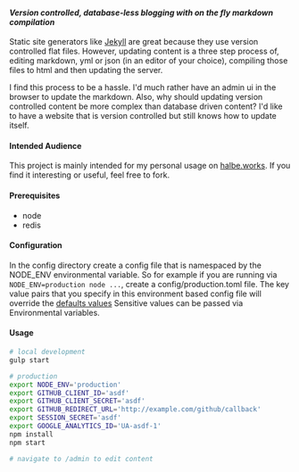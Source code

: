 #### _Version controlled, database-less blogging with on the fly markdown compilation_

Static site generators like [Jekyll](https://github.com/jekyll/jekyll) are great because they use version controlled flat files.  However, updating content is a three step process of, editing markdown, yml or json (in an editor of your choice), compiling those files to html and then updating the server.  

I find this process to be a hassle.  I'd much rather have an admin ui in the browser to update the markdown. Also, why should updating version controlled content be more complex than database driven content? I'd like to have a website that is version controlled but still knows how to update itself.

#### Intended Audience
This project is mainly intended for my personal usage on [halbe.works](https://halbe.works).  If you find it interesting or useful, feel free to fork.

#### Prerequisites
- node
- redis

#### Configuration
In the config directory create a config file that is namespaced by the NODE_ENV environmental variable. So for example if you are running via `NODE_ENV=production node ...`, create a config/production.toml file.   The key value pairs that you specify in this environment based config file will override the [defaults values](https://github.com/eblahm/coy/blob/master/config/default.toml)  Sensitive values can be passed via Environmental variables.

#### Usage
```bash
# local development
gulp start

# production 
export NODE_ENV='production'
export GITHUB_CLIENT_ID='asdf'
export GITHUB_CLIENT_SECRET='asdf'
export GITHUB_REDIRECT_URL='http://example.com/github/callback'
export SESSION_SECRET='asdf'
export GOOGLE_ANALYTICS_ID='UA-asdf-1'
npm install
npm start

# navigate to /admin to edit content
```
